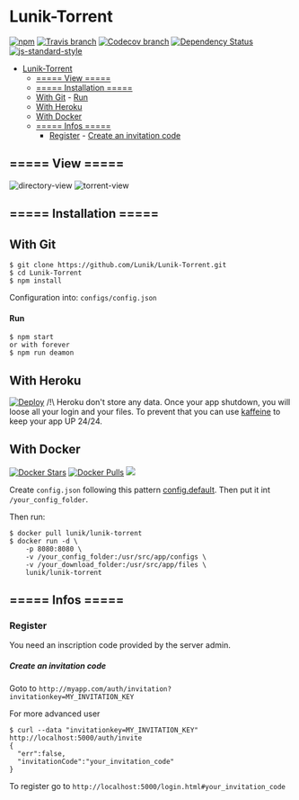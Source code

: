 # Lunik-Torrent
[![npm](https://img.shields.io/npm/v/lunik-torrent.svg)](https://www.npmjs.com/package/lunik-torrent)
[![Travis branch](https://img.shields.io/travis/Lunik/Lunik-Torrent/master.svg)](https://travis-ci.org/Lunik/Lunik-Torrent)
[![Codecov branch](https://img.shields.io/codecov/c/github/Lunik/Lunik-Torrent/master.svg)](https://codecov.io/gh/Lunik/Lunik-Torrent)
[![Dependency Status](https://gemnasium.com/badges/github.com/Lunik/Lunik-Torrent.svg)](https://gemnasium.com/github.com/Lunik/Lunik-Torrent)
[![js-standard-style](https://img.shields.io/badge/code%20style-standard-brightgreen.svg)](http://standardjs.com/)

<!-- TOC depthFrom:1 depthTo:6 withLinks:1 updateOnSave:1 orderedList:0 -->

- [Lunik-Torrent](#lunik-torrent)
	- [===== View =====](#-view-)
	- [===== Installation =====](#-installation-)
	- [With Git](#with-git)
			- [Run](#run)
	- [With Heroku](#with-heroku)
	- [With Docker](#with-docker)
	- [===== Infos =====](#-infos-)
		- [Register](#register)
				- [Create an invitation code](#create-an-invitation-code)

<!-- /TOC -->

## ===== View =====
![directory-view](https://puu.sh/qr53g/de79e3ea37.png)
![torrent-view](https://puu.sh/qr511/826c4c4019.png)

## ===== Installation =====

## With Git

```
$ git clone https://github.com/Lunik/Lunik-Torrent.git
$ cd Lunik-Torrent
$ npm install
```

Configuration into: `configs/config.json`

#### Run

```
$ npm start
or with forever
$ npm run deamon
```

## With Heroku
[![Deploy](https://www.herokucdn.com/deploy/button.svg)](https://heroku.com/deploy?template=https://github.com/Lunik/Lunik-Torrent)
/!\ Heroku don't store any data. Once your app shutdown, you will loose all your login and your files.
To prevent that you can use [kaffeine](http://kaffeine.herokuapp.com/) to keep your app UP 24/24.

## With Docker
[![Docker Stars](https://img.shields.io/docker/stars/lunik/lunik-torrent.svg)](https://hub.docker.com/r/lunik/lunik-torrent/)
[![Docker Pulls](https://img.shields.io/docker/pulls/lunik/lunik-torrent.svg)](https://hub.docker.com/r/lunik/lunik-torrent/)
[![](https://images.microbadger.com/badges/image/lunik/lunik-torrent.svg)](https://microbadger.com/images/lunik/lunik-torrent "Get your own image badge on microbadger.com")

Create `config.json` following this pattern [config.default](https://raw.githubusercontent.com/Lunik/Lunik-Torrent/master/configs/config.default). Then put it int `/your_config_folder`.

Then run:
```
$ docker pull lunik/lunik-torrent
$ docker run -d \
	-p 8080:8080 \
	-v /your_config_folder:/usr/src/app/configs \
	-v /your_download_folder:/usr/src/app/files \
	lunik/lunik-torrent
```

## ===== Infos =====
### Register

You need an inscription code provided by the server admin.

##### Create an invitation code
Goto to `http://myapp.com/auth/invitation?invitationkey=MY_INVITATION_KEY`

For more advanced user
```
$ curl --data "invitationkey=MY_INVITATION_KEY" http://localhost:5000/auth/invite
{
  "err":false,
  "invitationCode":"your_invitation_code"
}
```
To register go to `http://localhost:5000/login.html#your_invitation_code`
